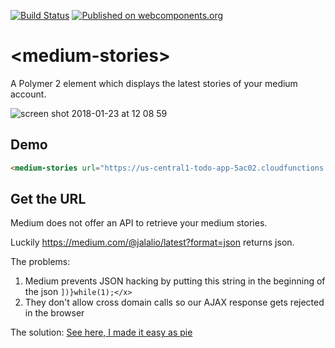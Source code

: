 [![Build Status](https://travis-ci.org/JaySunSyn/medium-stories.svg?branch=master)](https://travis-ci.org/JaySunSyn/medium-stories)
[![Published on webcomponents.org](https://img.shields.io/badge/webcomponents.org-published-blue.svg)](https://www.webcomponents.org/element/jaysunsyn/medium-stories)

# \<medium-stories\>

A Polymer 2 element which displays the latest stories of your medium account.

![screen shot 2018-01-23 at 12 08 59](https://user-images.githubusercontent.com/5872432/35272843-e20c5140-0036-11e8-9e4c-ac6a32401803.png)

## Demo
<!--
```
<custom-element-demo>
  <template>
    <link rel="import" href="medium-strories.html">
    <medium-stories
        url="https://us-central1-todo-app-5ac02.cloudfunctions.net/medium">
    </medium-stories>
  </template>
</custom-element-demo>
```
-->
```html
<medium-stories url="https://us-central1-todo-app-5ac02.cloudfunctions.net/medium"></medium-stories>
```

## Get the URL
Medium does not offer an API to retrieve your medium stories. 

Luckily https://medium.com/@jalalio/latest?format=json returns json.

The problems: 

1. Medium prevents JSON hacking by putting this string in the beginning of the json `])}while(1);</x>`
2. They don't allow cross domain calls so our AJAX response gets rejected in the browser

The solution: [See here, I made it easy as pie](https://github.com/JaySunSyn/medium-firebase-proxy)
